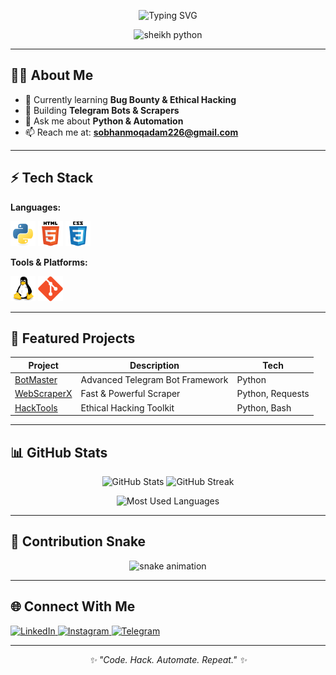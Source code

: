 <!-- Animated Typing Intro -->
<p align="center">
  <img src="https://readme-typing-svg.demolab.com?font=Fira+Code&size=24&pause=1000&color=8A2BE2&center=true&vCenter=true&width=600&lines=Hi,+I'm+Sobhan+Moqadam;Telegram+Bot+Developer;Bug+Bounty+Hunter;Web+Scraping+Enthusiast" alt="Typing SVG" />
</p>

<!-- GIF Banner -->
<p align="center">
  <img alt="sheikh python" width="400" src="https://mir-s3-cdn-cf.behance.net/project_modules/hd/06f21a161921919.63cd7887d0a70.gif">
</p>

---

## 🧑‍💻 About Me

- 🔭 Currently learning **Bug Bounty & Ethical Hacking**  
- 🌱 Building **Telegram Bots & Scrapers**  
- 💬 Ask me about **Python & Automation**  
- 📫 Reach me at: **sobhanmoqadam226@gmail.com**

---

## ⚡ Tech Stack

**Languages:**  
<p align="left">
  <img src="https://raw.githubusercontent.com/devicons/devicon/master/icons/python/python-original.svg" alt="Python" width="40"/>
  <img src="https://raw.githubusercontent.com/devicons/devicon/master/icons/html5/html5-original-wordmark.svg" alt="HTML5" width="40"/>
  <img src="https://raw.githubusercontent.com/devicons/devicon/master/icons/css3/css3-original-wordmark.svg" alt="CSS3" width="40"/>
</p>

**Tools & Platforms:**  
<p align="left">
  <img src="https://raw.githubusercontent.com/devicons/devicon/master/icons/linux/linux-original.svg" alt="Linux" width="40"/>
  <img src="https://raw.githubusercontent.com/devicons/devicon/master/icons/git/git-original.svg" alt="Git" width="40"/>
</p>

---

## 🚀 Featured Projects

| Project | Description | Tech |
|---------|-------------|------|
| [BotMaster](https://github.com/sobhanmoqadam/botmaster) | Advanced Telegram Bot Framework | Python |
| [WebScraperX](https://github.com/sobhanmoqadam/webscraperx) | Fast & Powerful Scraper | Python, Requests |
| [HackTools](https://github.com/sobhanmoqadam/hacktools) | Ethical Hacking Toolkit | Python, Bash |

---

## 📊 GitHub Stats

<p align="center">
  <img src="https://github-readme-stats.vercel.app/api?username=sobhanmoqadam&show_icons=true&theme=radical" alt="GitHub Stats" />
  <img src="https://github-readme-streak-stats.herokuapp.com/?user=sobhanmoqadam&theme=radical" alt="GitHub Streak" />
</p>

<p align="center">
  <img src="https://github-readme-stats.vercel.app/api/top-langs/?username=sobhanmoqadam&layout=compact&theme=radical" alt="Most Used Languages" />
</p>

---

## 🐍 Contribution Snake

<p align="center">
  <img src="https://github.com/sobhanmoqadam/sobhanmoqadam/blob/output/github-contribution-grid-snake.svg" alt="snake animation"/>
</p>

---

## 🌐 Connect With Me

<p align="left">
  <a href="https://linkedin.com/in/sobhanmoqadam" target="_blank">
    <img src="https://img.icons8.com/color/48/linkedin.png" alt="LinkedIn"/>
  </a>
  <a href="https://instagram.com/cyber_nest" target="_blank">
    <img src="https://img.icons8.com/color/48/instagram-new.png" alt="Instagram"/>
  </a>
  <a href="https://t.me/sobhanmoqadam" target="_blank">
    <img src="https://img.icons8.com/color/48/telegram-app.png" alt="Telegram"/>
  </a>
</p>

---

<p align="center">
  <i>✨ "Code. Hack. Automate. Repeat." ✨</i>
</p>
